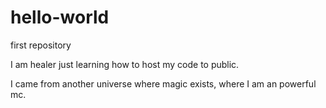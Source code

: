 # hello-world
first repository

I am healer just learning how to host my code to public.

I came from another universe where magic exists, where I am an powerful mc.
